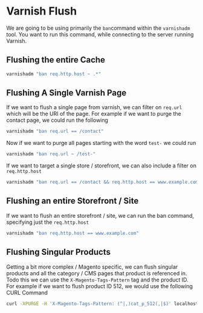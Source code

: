 # Varnish Flush

We are going to be using primarily the `ban`command within the `varnishadm` tool. You want to run this command, while connecting to the server running Varnish.

## Flushing the entire Cache

```sh
varnishadm "ban req.http.host ~ .*"
```

## Flushing A Single Varnish Page
If we want to flush a single page from varnish, we can filter on `req.url` which will be the URI of the page. For example if we want to purge the contact page, we could run the following
```sh
varnishadm "ban req.url == /contact"
```

Now if we want to purge all pages starting with the word `test-` we could run
```sh
varnishadm "ban req.url ~ /test-"
```

If we want to target a single store / storefront, we can also include a filter on `req.http.host`
```sh
varnishadm "ban req.url == /contact && req.http.host == www.example.com"
```

## Flushing an entire Storefront / Site
If we want to flush an entire storefront / site, we can run the ban command, specifying just the `req.http.host`
```sh
varnishadm "ban req.http.host == www.example.com"
```

## Flushing Singular Products
Getting a bit more complex / Magento specific, we can flush singular products and all the category / CMS pages that product is referenced in. Todo this we can use the `X-Magento-Tags-Pattern` tag and the product ID.
For example if we want to flush product ID 512, we would use the following CURL Command
```sh
curl -XPURGE -H 'X-Magento-Tags-Pattern: (^|,)cat_p_512(,|$)' localhost:6081
```
